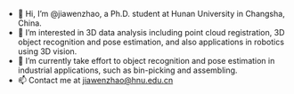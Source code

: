 - 👋 Hi, I’m @jiawenzhao, a Ph.D. student at Hunan University in Changsha, China.
- 👀 I’m interested in 3D data analysis including point cloud registration, 3D object recognition and pose estimation, and also applications in robotics using 3D vision.
- 🌱 I’m currently take effort to object recognition and pose estimation in industrial applications, such as bin-picking and assembling.
- 📫 Contact me at jiawenzhao@hnu.edu.cn

<!---
jiawenzhao/jiawenzhao is a ✨ special ✨ repository because its `README.md` (this file) appears on your GitHub profile.
You can click the Preview link to take a look at your changes.
--->
